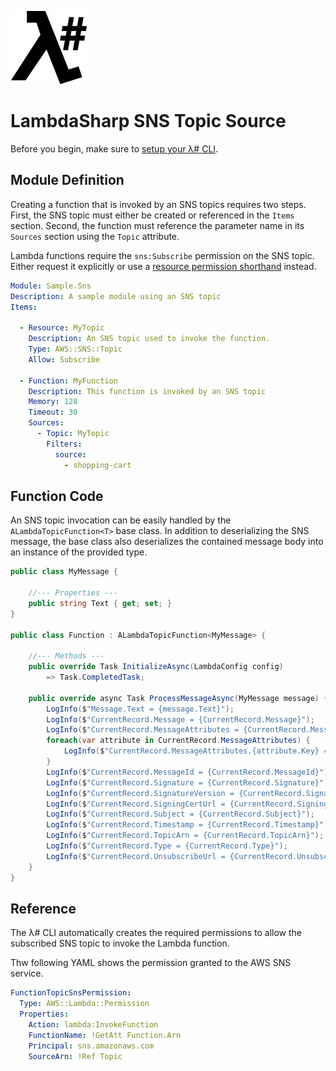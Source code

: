 ![λ#](../../src/DocFx/images/LambdaSharpLogo.png)

# LambdaSharp SNS Topic Source

Before you begin, make sure to [setup your λ# CLI](https://lambdasharp.net/articles/Setup.html).

## Module Definition

Creating a function that is invoked by an SNS topics requires two steps. First, the SNS topic must either be created or referenced in the `Items` section. Second, the function must reference the parameter name in its `Sources` section using the `Topic` attribute.

Lambda functions require the `sns:Subscribe` permission on the SNS topic. Either request it explicitly or use a [resource permission shorthand](../src/LambdaSharp.Tool/Resources/IAM-Mappings.yml) instead.

```yaml
Module: Sample.Sns
Description: A sample module using an SNS topic
Items:

  - Resource: MyTopic
    Description: An SNS topic used to invoke the function.
    Type: AWS::SNS::Topic
    Allow: Subscribe

  - Function: MyFunction
    Description: This function is invoked by an SNS topic
    Memory: 128
    Timeout: 30
    Sources:
      - Topic: MyTopic
        Filters:
          source:
            - shopping-cart
```

## Function Code

An SNS topic invocation can be easily handled by the `ALambdaTopicFunction<T>` base class. In addition to deserializing the SNS message, the base class also deserializes the contained message body into an instance of the provided type.

```csharp
public class MyMessage {

    //--- Properties ---
    public string Text { get; set; }
}

public class Function : ALambdaTopicFunction<MyMessage> {

    //--- Methods ---
    public override Task InitializeAsync(LambdaConfig config)
        => Task.CompletedTask;

    public override async Task ProcessMessageAsync(MyMessage message) {
        LogInfo($"Message.Text = {message.Text}");
        LogInfo($"CurrentRecord.Message = {CurrentRecord.Message}");
        LogInfo($"CurrentRecord.MessageAttributes = {CurrentRecord.MessageAttributes}");
        foreach(var attribute in CurrentRecord.MessageAttributes) {
            LogInfo($"CurrentRecord.MessageAttributes.{attribute.Key} = {attribute.Value}");
        }
        LogInfo($"CurrentRecord.MessageId = {CurrentRecord.MessageId}");
        LogInfo($"CurrentRecord.Signature = {CurrentRecord.Signature}");
        LogInfo($"CurrentRecord.SignatureVersion = {CurrentRecord.SignatureVersion}");
        LogInfo($"CurrentRecord.SigningCertUrl = {CurrentRecord.SigningCertUrl}");
        LogInfo($"CurrentRecord.Subject = {CurrentRecord.Subject}");
        LogInfo($"CurrentRecord.Timestamp = {CurrentRecord.Timestamp}");
        LogInfo($"CurrentRecord.TopicArn = {CurrentRecord.TopicArn}");
        LogInfo($"CurrentRecord.Type = {CurrentRecord.Type}");
        LogInfo($"CurrentRecord.UnsubscribeUrl = {CurrentRecord.UnsubscribeUrl}");
    }
}
```

## Reference

The λ# CLI automatically creates the required permissions to allow the subscribed SNS topic to invoke the Lambda function.

Thw following YAML shows the permission granted to the AWS SNS service.

```yaml
FunctionTopicSnsPermission:
  Type: AWS::Lambda::Permission
  Properties:
    Action: lambda:InvokeFunction
    FunctionName: !GetAtt Function.Arn
    Principal: sns.amazonaws.com
    SourceArn: !Ref Topic
```

